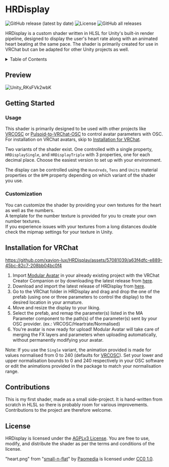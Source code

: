 # HRDisplay

![GitHub release (latest by date)](https://img.shields.io/github/v/release/xavion-lux/HRDisplay?style=flat-square)
![License](https://img.shields.io/github/license/xavion-lux/HRDisplay?style=flat-square)
![GitHub all releases](https://img.shields.io/github/downloads/xavion-lux/HRDisplay/total?style=flat-square)

HRDisplay is a custom shader written in HLSL for Unity's built-in render pipeline, designed to display the user's heart rate along with an animated heart beating at the same pace. The shader is primarily created for use in VRChat but can be adapted for other Unity projects as well.

<details>
  <summary>Table of Contents</summary>
  <ul>
    <li><a href="#preview">Preview</a></li>
    <li>
      <a href="#getting-started">Getting Started</a>
      <ul>
        <li><a href="#usage">Usage</a></li>
        <li><a href="#customization">Customization</a></li>
	      <li><a href="#installation-for-vrchat">Installation for VRChat</a></li>
      </ul>
    </li>
    <li><a href="#license">License</a></li>
  </ul>
</details>

## Preview

![Unity_RKsFVk2wbK](https://github.com/xavion-lux/HRDisplay/assets/57081039/51357289-1ebe-4f93-b778-c51faab87491)


## Getting Started

### Usage

This shader is primarily designed to be used with other projects like [VRCOSC](https://github.com/VolcanicArts/VRCOSC) or [Pulsoid-to-VRChat-OSC](https://github.com/Sonic853/pulsoid-to-vrchat-osc) to control avatar parameters with OSC.</br>
For installation on VRChat avatars, skip to [Installation for VRChat](#installation-for-vrchat).

Two variants of the shader exist. One controlled with a single property, `HRDisplaySingle`, and `HRDisplayTriple` with 3 properties, one for each decimal place. Choose the easiest version to set up with your environment.

The display can be controlled using the `Hundreds`, `Tens` and `Units` material properties or the `BPM` property depending on which variant of the shader you use.

### Customization

You can customize the shader by providing your own textures for the heart as well as the numbers.</br>
A template for the number texture is provided for you to create your own number textures.</br>
If you experience issues with your textures from a long distances double check the mipmap settings for your texture in Unity.

## Installation for VRChat

https://github.com/xavion-lux/HRDisplay/assets/57081039/a63f4dfc-e889-45bc-82c7-208bb04bc0f4

<ol>
  <li>Import <a href="https://modular-avatar.nadena.dev">Modular Avatar</a> in your already existing project with the VRChat Creator Companion or by downloading the latest release from <a href="https://github.com/bdunderscore/modular-avatar/releases/latest">here</a>.</li>
  <li>Download and import the latest release of HRDisplay from <a href="https://github.com/xavion-lux/HRDisplay/releases/latest">here</a>.</li>
  <li>Go to the VRChat folder in HRDisplay and drag and drop the one of the prefab (using one or three parameters to control the display) to the desired location in your armature.</li>
  <li>Move and resize the display to your liking.</li>
  <li>Select the prefab, and remap the parameter(s) listed in the MA Parameter component to the path(s) of the parameter(s) sent by your OSC provider. (ex.: VRCOSC/Heartrate/Normalised)
  <li>You're avatar is now ready for upload! Modular Avatar will take care of merging the FX layers and parameters when uploading automatically, without permanently modifying your avatar.</li>
</ol>

Note: If you use the `Single` variant, the animation provided is made for values normalised from 0 to 240 (defaults for [VRCOSC](https://github.com/VolcanicArts/VRCOSC)). Set your lower and upper normalisation bounds to 0 and 240 respectively in your OSC software or edit the animations provided in the package to match your normalisation range.

## Contributions

This is my first shader, made as a small side-project. It is hand-written from scratch in HLSL so there is probably room for various improvements.</br>
Contributions to the project are therefore welcome.

## License

HRDisplay is licensed under the [AGPLv3 License](LICENSE). You are free to use, modify, and distribute the shader as per the terms and conditions of the license.

"heart.png" from "[small-n-flat](https://github.com/paomedia/small-n-flat)" by [Paomedia](https://github.com/paomedia) is licensed under [CC0 1.0](https://creativecommons.org/publicdomain/zero/1.0/).
